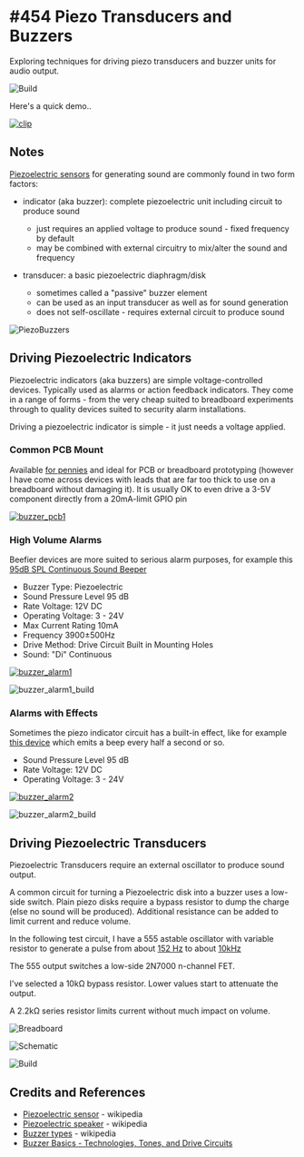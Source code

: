 # #454 Piezo Transducers and Buzzers

Exploring techniques for driving piezo transducers and buzzer units for audio output.

![Build](./assets/PiezoBuzzers_build.jpg?raw=true)

Here's a quick demo..

[![clip](https://img.youtube.com/vi/TUH7J-5sV4k/0.jpg)](https://www.youtube.com/watch?v=TUH7J-5sV4k)

## Notes

[Piezoelectric sensors](https://en.wikipedia.org/wiki/Piezoelectric_sensor) for generating sound are commonly found in two form factors:

* indicator (aka buzzer): complete piezoelectric unit including circuit to produce sound
  * just requires an applied voltage to produce sound - fixed frequency by default
  * may be combined with external circuitry to mix/alter the sound and frequency

* transducer: a basic piezoelectric diaphragm/disk
  * sometimes called a "passive" buzzer element
  * can be used as an input transducer as well as for sound generation
  * does not self-oscillate - requires external circuit to produce sound

![PiezoBuzzers](./assets/PiezoBuzzers.jpg?raw=true)

## Driving Piezoelectric Indicators

Piezoelectric indicators (aka buzzers) are simple voltage-controlled devices.
Typically used as alarms or action feedback indicators.
They come in a range of forms - from the very cheap suited to breadboard experiments through
to quality devices suited to security alarm installations.

Driving a piezoelectric indicator is simple - it just needs a voltage applied.

### Common PCB Mount

Available [for pennies](https://www.aliexpress.com/item/33026767889.html)
and ideal for PCB or breadboard prototyping
(however I have come across devices with leads that are far too thick to use on a breadboard without damaging it).
It is usually OK to even drive a 3-5V component directly from a 20mA-limit GPIO pin

[![buzzer_pcb1](./assets/buzzer_pcb1.jpg?raw=true)](https://www.aliexpress.com/item/33026767889.html)

### High Volume Alarms

Beefier devices are more suited to serious alarm purposes, for example this
[95dB SPL Continuous Sound Beeper](https://www.aliexpress.com/item/32783807336.html)

* Buzzer Type: Piezoelectric
* Sound Pressure Level 95 dB
* Rate Voltage: 12V DC
* Operating Voltage: 3 - 24V
* Max Current Rating 10mA
* Frequency 3900±500Hz
* Drive Method: Drive Circuit Built in Mounting Holes
* Sound: "Di" Continuous

[![buzzer_alarm1](./assets/buzzer_alarm1.jpg?raw=true)](https://www.aliexpress.com/item/32783807336.html)

![buzzer_alarm1_build](./assets/buzzer_alarm1_build.jpg?raw=true)

### Alarms with Effects

Sometimes the piezo indicator circuit has a built-in effect, like for example
[this device](https://www.aliexpress.com/item/32984518008.html)
which emits a beep every half a second or so.

* Sound Pressure Level 95 dB
* Rate Voltage: 12V DC
* Operating Voltage: 3 - 24V

[![buzzer_alarm2](./assets/buzzer_alarm2.jpg?raw=true)](https://www.aliexpress.com/item/32984518008.html)

![buzzer_alarm2_build](./assets/buzzer_alarm2_build.jpg?raw=true)

## Driving Piezoelectric Transducers

Piezoelectric Transducers require an external oscillator to produce sound output.

A common circuit for turning a Piezoelectric disk into a buzzer uses a low-side switch.
Plain piezo disks require a bypass resistor to dump the charge (else no sound will be produced).
Additional resistance can be added to limit current and reduce volume.

In the following test circuit, I have a 555 astable oscillator with variable resistor to generate
a pulse from about
[152 Hz](https://visual555.tardate.com/?mode=astable&r1=1&r2=100&c=0.047) to about
[10kHz](https://visual555.tardate.com/?mode=astable&r1=1&r2=1&c=0.047)

The 555 output switches a low-side 2N7000 n-channel FET.

I've selected a 10kΩ bypass resistor. Lower values start to attenuate the output.

A 2.2kΩ series resistor limits current without much impact on volume.

![Breadboard](./assets/PiezoBuzzers_bb.jpg?raw=true)

![Schematic](./assets/PiezoBuzzers_schematic.jpg?raw=true)

![Build](./assets/PiezoBuzzers_build.jpg?raw=true)

## Credits and References

* [Piezoelectric sensor](https://en.wikipedia.org/wiki/Piezoelectric_sensor) - wikipedia
* [Piezoelectric speaker](https://en.wikipedia.org/wiki/Piezoelectric_speaker) - wikipedia
* [Buzzer types](https://en.wikipedia.org/wiki/Buzzer) - wikipedia
* [Buzzer Basics - Technologies, Tones, and Drive Circuits](https://www.cuidevices.com/blog/buzzer-basics-technologies-tones-and-driving-circuits)
